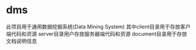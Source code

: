 # dms
此项目用于通用数据挖掘系统(Data Mining System) 
其中client目录用于存放客户端代码和资源 
server目录用户存放服务器端代码和资源
document目录用于存放文档说明信息